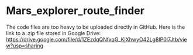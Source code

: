 # Mars_explorer_route_finder
The code files are too heavy to be uploaded directly in GitHub.
Here is the link to a .zip file stored in Google Drive:
https://drive.google.com/file/d/1ZEzdqQNfxqG_KjXhwyO42Lg8IP0l7Jtb/view?usp=sharing

